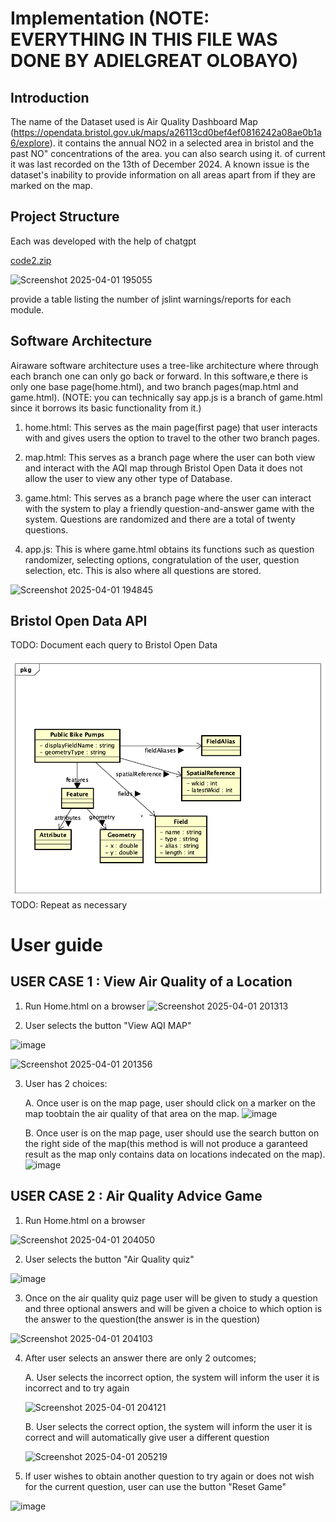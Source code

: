 # Implementation (NOTE: EVERYTHING IN THIS FILE WAS DONE BY ADIELGREAT OLOBAYO)

## Introduction
The name of the Dataset used is Air Quality Dashboard Map (https://opendata.bristol.gov.uk/maps/a26113cd0bef4ef0816242a08ae0b1a6/explore). it contains the annual NO2 in a selected area in bristol and the past NO" concentrations of the area. you can also search using it. of current it was last recorded on the 13th of December 2024. A known issue is the dataset's inability to provide information on all areas apart from if they are marked on the map. 

## Project Structure

Each was developed with the help of chatgpt

[code2.zip](https://github.com/user-attachments/files/19555983/code2.zip)

![Screenshot 2025-04-01 195055](https://github.com/user-attachments/assets/cf6b373b-3d3c-4dbf-9dca-2965316c24bb)


provide a table listing the number of jslint warnings/reports for each module.

## Software Architecture
Airaware software architecture uses a tree-like architecture where through each branch one can only go back or forward. In this software,e there is only one base page(home.html), and two branch pages(map.html and game.html). (NOTE: you can technically say app.js is a branch of game.html since it borrows its basic functionality from it.)

1. home.html: This serves as the main page(first page) that user interacts with 
    and gives users the option to travel to the other two branch pages.

2. map.html: This serves as a branch page where the user can both view and 
    interact with the AQI map through Bristol Open Data it does not allow the user to view any other type of Database.

3. game.html: This serves as a branch page where the user can interact with the
     system to play a friendly question-and-answer game with the system. Questions are randomized and there are a total of twenty questions.

4. app.js: This is where game.html obtains its functions such as question 
    randomizer, selecting options, congratulation of the user, question selection, etc. This is also where all questions are stored.


![Screenshot 2025-04-01 194845](https://github.com/user-attachments/assets/dec9c0c4-67db-44fc-8623-d8c59d343c05)


## Bristol Open Data API
TODO: Document each query to Bristol Open Data

![UML Class diagrams representing JSON query results](images/class1.png)
TODO: Repeat as necessary

# User guide

## USER CASE 1 : View Air Quality of a Location

1.  Run Home.html on a browser
![Screenshot 2025-04-01 201313](https://github.com/user-attachments/assets/6b97f510-47ff-4450-8c92-33de8e54a007)

2.  User selects the button "View AQI MAP"
   
![image](https://github.com/user-attachments/assets/f8248e67-0ea4-48c2-aed7-b9a57e853a28)

![Screenshot 2025-04-01 201356](https://github.com/user-attachments/assets/f9446335-060e-4a00-ab74-fadc62e7569d)

3. User has 2 choices:

     A. Once user is on the map page, user should click on a marker on the map 
        toobtain the air quality of that area on the map.
   ![image](https://github.com/user-attachments/assets/50060627-d81d-49a8-b2e5-96960c06dfe6)

    
     B. Once user is on the map page, user should use the search button on the 
        right side of the map(this method is will not produce a garanteed result as the map only contains
        data on locations indecated on the map).
   ![image](https://github.com/user-attachments/assets/c0e1cd12-8740-4c19-bf48-9b217fb78afa)


## USER CASE 2 : Air Quality Advice Game

1.  Run Home.html on a browser

![Screenshot 2025-04-01 204050](https://github.com/user-attachments/assets/2de1e898-080d-4ac5-8781-d0b9eda08ebe)


2.  User selects the button  "Air Quality quiz"

![image](https://github.com/user-attachments/assets/88ae8b39-d3b6-4bf8-9385-0d273310f474)


3.  Once on the air quality quiz page user will be given to study a question and 
    three optional answers and will be given a choice to which option is the answer to the question(the answer is in the question)

![Screenshot 2025-04-01 204103](https://github.com/user-attachments/assets/16556446-3633-4b0d-8b5c-23be9fde1749)

4. After user selects an answer there are only 2 outcomes;

    A.  User selects the incorrect option, the system will inform the user it is
        incorrect and to try again
   
    ![Screenshot 2025-04-01 204121](https://github.com/user-attachments/assets/5449b5a3-8005-4629-bf88-3d373612f5db)

    B.  User selects the correct option, the system will inform the user it is
        correct and will automatically give user a different question
   
    ![Screenshot 2025-04-01 205219](https://github.com/user-attachments/assets/81c91793-47f9-4cef-ba7a-9c5328e0650a)


6.  If user wishes to obtain another question to try again or does not wish for
    the current question, user can use the button "Reset Game"

![image](https://github.com/user-attachments/assets/7ac7dece-a7fb-4695-80c8-10adf98e2e9e)



